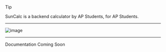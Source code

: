>[!TIP]
>SunCalc is a backend calculator by AP Students, for AP Students.


---

![image](https://github.com/user-attachments/assets/c867758b-ae36-48fb-982b-78e7fd660d57)

---

Documentation Coming Soon
